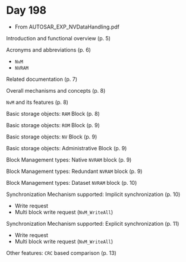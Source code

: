 # Day 198

* From AUTOSAR\_EXP\_NVDataHandling.pdf

Introduction and functional overview (p. 5)

Acronyms and abbreviations (p. 6)
* `NvM`
* `NVRAM`

Related documentation (p. 7)

Overall mechanisms and concepts (p. 8)

`NvM` and its features (p. 8)

Basic storage objects: `RAM` Block (p. 8)

Basic storage objects: `ROM` Block (p. 9)

Basic storage objects: `NV` Block (p. 9)

Basic storage objects: Administrative Block (p. 9)

Block Management types: Native `NVRAM` block (p. 9)

Block Management types: Redundant `NVRAM` block (p. 9)

Block Management types: Dataset `NVRAM` block (p. 10)

Synchronization Mechanism supported: Implicit synchronization (p. 10)
* Write request
* Multi block write request (`NvM_WriteAll`)

Synchronization Mechanism supported: Explicit synchronization (p. 11)
* Write request
* Multi block write request (`NvM_WriteAll`)

Other features: `CRC` based comparison (p. 13)
